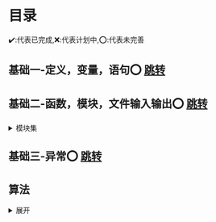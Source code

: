 # 目录
:heavy_check_mark::代表已完成,:x::代表计划中,:o::代表未完善
## 基础一-定义，变量，语句:o: [跳转](https://github.com/3114aaa/Python-1)

## 基础二-函数，模块，文件输入输出:o: [跳转](https://github.com/3114aaa/Python-2)
<details><summary>模块集</summary>
  <p><b>tkinter 标准图形界面模块</b><a href="https://github.com/3114aaa/Python-4">未完成</a></p>
  <p><b>pygame 游戏模块</b><a href="#">未完成</a></p>
  <p><b>爬虫</b><a href="#">未完成</a></p>
  <p><b>人脸识别</b><a href="#">未完成</a></p>
 </details>
  
## 基础三-异常:o: [跳转](https://github.com/3114aaa/Python-3)
## 算法
<details><summary>展开</summary>
<p><b>排序算法</b><a href="https://github.com/3114aaa/math">跳转</a></p>
</details>
